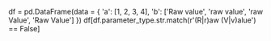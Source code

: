 df = pd.DataFrame(data = {
    'a': [1, 2, 3, 4],
    'b': ['Raw value', 'raw value', 'raw Value', 'Raw Value']
})
df[df.parameter_type.str.match(r'(R|r)aw (V|v)alue') == False]
